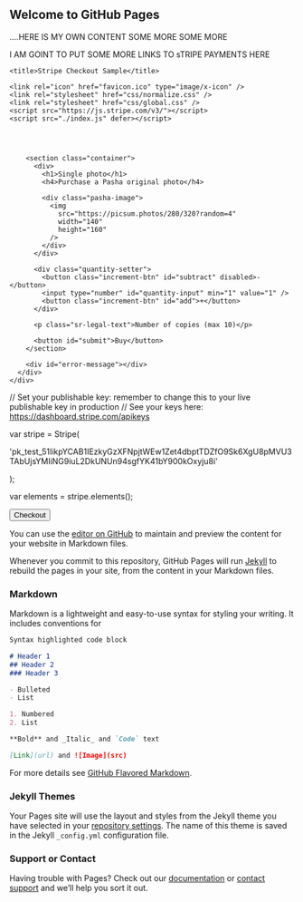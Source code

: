 ## Welcome to GitHub Pages


....HERE IS MY OWN CONTENT SOME MORE SOME MORE

I AM GOINT TO PUT SOME MORE LINKS TO sTRIPE PAYMENTS HERE

<!DOCTYPE html>
<html>
  <head>
    <meta charset="utf-8" />
    <meta name="viewport" content="width=device-width, initial-scale=1" />

    <title>Stripe Checkout Sample</title>

    <link rel="icon" href="favicon.ico" type="image/x-icon" />
    <link rel="stylesheet" href="css/normalize.css" />
    <link rel="stylesheet" href="css/global.css" />
    <script src="https://js.stripe.com/v3/"></script>
    <script src="./index.js" defer></script>
  </head>

  <body>
    <div class="sr-root">
      <div class="sr-main">
        <header class="sr-header">
          <div class="sr-header__logo"></div>
        </header>

        <section class="container">
          <div>
            <h1>Single photo</h1>
            <h4>Purchase a Pasha original photo</h4>

            <div class="pasha-image">
              <img
                src="https://picsum.photos/280/320?random=4"
                width="140"
                height="160"
              />
            </div>
          </div>

          <div class="quantity-setter">
            <button class="increment-btn" id="subtract" disabled>-</button>
            <input type="number" id="quantity-input" min="1" value="1" />
            <button class="increment-btn" id="add">+</button>
          </div>

          <p class="sr-legal-text">Number of copies (max 10)</p>

          <button id="submit">Buy</button>
        </section>

        <div id="error-message"></div>
      </div>
    </div>
  </body>
</html>

<html>
  <head>
    <title>Buy cool new product</title>
    <script src="https://js.stripe.com/v3/"></script>
  
// Set your publishable key: remember to change this to your live publishable key in production
// See your keys here: https://dashboard.stripe.com/apikeys

var stripe = Stripe(

'pk_test_51IikpYCAB1IEzkyGzXFNpjtWEw1Zet4dbptTDZfO9Sk6XgU8pMVU3TAbUjsYMIiNG9iuL2DkUNUn94sgfYK41bY900kOxyju8i'

);

var elements = stripe.elements();
  
  
  
  
  
  
  
  
  
  </head>
  <body>
    <button id="checkout-button">Checkout</button>
  </body>
</html>


You can use the [editor on GitHub](https://github.com/matauranz/matauranz.github.io-/edit/gh-pages/index.md) to maintain and preview the content for your website in Markdown files.

Whenever you commit to this repository, GitHub Pages will run [Jekyll](https://jekyllrb.com/) to rebuild the pages in your site, from the content in your Markdown files.

### Markdown

Markdown is a lightweight and easy-to-use syntax for styling your writing. It includes conventions for

```markdown
Syntax highlighted code block

# Header 1
## Header 2
### Header 3

- Bulleted
- List

1. Numbered
2. List

**Bold** and _Italic_ and `Code` text

[Link](url) and ![Image](src)
```

For more details see [GitHub Flavored Markdown](https://guides.github.com/features/mastering-markdown/).

### Jekyll Themes

Your Pages site will use the layout and styles from the Jekyll theme you have selected in your [repository settings](https://github.com/matauranz/matauranz.github.io-/settings/pages). The name of this theme is saved in the Jekyll `_config.yml` configuration file.

### Support or Contact

Having trouble with Pages? Check out our [documentation](https://docs.github.com/categories/github-pages-basics/) or [contact support](https://support.github.com/contact) and we’ll help you sort it out.
